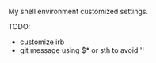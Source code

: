 My shell environment customized settings.

TODO:

- customize irb
- git message using $* or sth to avoid ''
